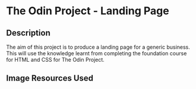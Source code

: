 # The Odin Project - Landing Page
## Description
The aim of this project is to produce a landing page for a generic business. This will use the knowledge learnt from completing the foundation course for HTML and CSS for The Odin Project.

## Image Resources Used